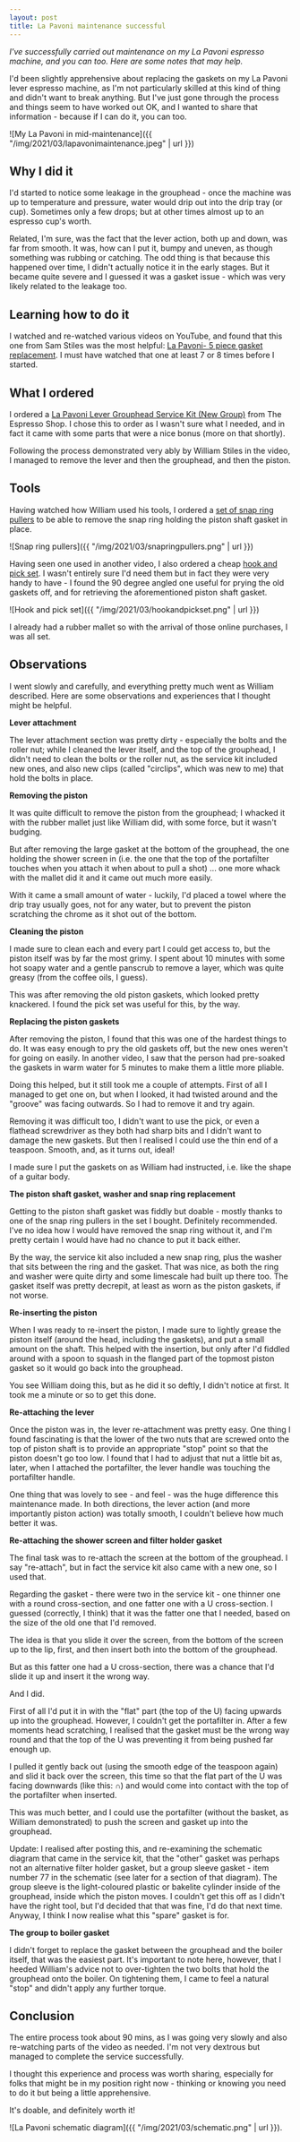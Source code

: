 ```yaml
---
layout: post
title: La Pavoni maintenance successful
---
```


_I've successfully carried out maintenance on my La Pavoni espresso machine, and you can too. Here are some notes that may help._

I'd been slightly apprehensive about replacing the gaskets on my La Pavoni lever espresso machine, as I'm not particularly skilled at this kind of thing and didn't want to break anything. But I've just gone through the process and things seem to have worked out OK, and I wanted to share that information - because if I can do it, you can too.

![My La Pavoni in mid-maintenance]({{ "/img/2021/03/lapavonimaintenance.jpeg" | url }})

## Why I did it

I'd started to notice some leakage in the grouphead - once the machine was up to temperature and pressure, water would drip out into the drip tray (or cup). Sometimes only a few drops; but at other times almost up to an espresso cup's worth.

Related, I'm sure, was the fact that the lever action, both up and down, was far from smooth. It was, how can I put it, bumpy and uneven, as though something was rubbing or catching. The odd thing is that because this happened over time, I didn't actually notice it in the early stages. But it became quite severe and I guessed it was a gasket issue - which was very likely related to the leakage too.

## Learning how to do it

I watched and re-watched various videos on YouTube, and found that this one from Sam Stiles was the most helpful: [La Pavoni- 5 piece gasket replacement](https://www.youtube.com/watch?v=DwLkxOpXSOg). I must have watched that one at least 7 or 8 times before I started.

## What I ordered

I ordered a [La Pavoni Lever Grouphead Service Kit (New Group)](https://www.theespressoshop.co.uk/en/La-Pavoni-Lever-Grouphead-Service-Kit-New-Group/m-2791.aspx) from The Espresso Shop. I chose this to order as I wasn't sure what I needed, and in fact it came with some parts that were a nice bonus (more on that shortly).

Following the process demonstrated very ably by William Stiles in the video, I managed to remove the lever and then the grouphead, and then the piston.

## Tools

Having watched how William used his tools, I ordered a [set of snap ring pullers](https://www.amazon.co.uk/gp/product/B0818WLSGS/) to be able to remove the snap ring holding the piston shaft gasket in place.

![Snap ring pullers]({{ "/img/2021/03/snapringpullers.png" | url }})

Having seen one used in another video, I also ordered a cheap [hook and pick set](https://www.amazon.co.uk/gp/product/B00G3CCJ94/). I wasn't entirely sure I'd need them but in fact they were very handy to have - I found the 90 degree angled one useful for prying the old gaskets off, and for retrieving the aforementioned piston shaft gasket.

![Hook and pick set]({{ "/img/2021/03/hookandpickset.png" | url }})

I already had a rubber mallet so with the arrival of those online purchases, I was all set.

## Observations

I went slowly and carefully, and everything pretty much went as William described. Here are some observations and experiences that I thought might be helpful.

**Lever attachment**

The lever attachment section was pretty dirty - especially the bolts and the roller nut; while I cleaned the lever itself, and the top of the grouphead, I didn't need to clean the bolts or the roller nut, as the service kit included new ones, and also new clips (called "circlips", which was new to me) that hold the bolts in place.

**Removing the piston**

It was quite difficult to remove the piston from the grouphead; I whacked it with the rubber mallet just like William did, with some force, but it wasn't budging.

But after removing the large gasket at the bottom of the grouphead, the one holding the shower screen in (i.e. the one that the top of the portafilter touches when you attach it when about to pull a shot) ... one more whack with the mallet did it and it came out much more easily.

With it came a small amount of water - luckily, I'd placed a towel where the drip tray usually goes, not for any water, but to prevent the piston scratching the chrome as it shot out of the bottom.

**Cleaning the piston**

I made sure to clean each and every part I could get access to, but the piston itself was by far the most grimy. I spent about 10 minutes with some hot soapy water and a gentle panscrub to remove a layer, which was quite greasy (from the coffee oils, I guess).

This was after removing the old piston gaskets, which looked pretty knackered. I found the pick set was useful for this, by the way.

**Replacing the piston gaskets**

After removing the piston, I found that this was one of the hardest things to do. It was easy enough to pry the old gaskets off, but the new ones weren't for going on easily. In another video, I saw that the person had pre-soaked the gaskets in warm water for 5 minutes to make them a little more pliable.

Doing this helped, but it still took me a couple of attempts. First of all I managed to get one on, but when I looked, it had twisted around and the "groove" was facing outwards. So I had to remove it and try again.

Removing it was difficult too, I didn't want to use the pick, or even a flathead screwdriver as they both had sharp bits and I didn't want to damage the new gaskets. But then I realised I could use the thin end of a teaspoon. Smooth, and, as it turns out, ideal!

I made sure I put the gaskets on as William had instructed, i.e. like the shape of a guitar body.

**The piston shaft gasket, washer and snap ring replacement**

Getting to the piston shaft gasket was fiddly but doable - mostly thanks to one of the snap ring pullers in the set I bought. Definitely recommended. I've no idea how I would have removed the snap ring without it, and I'm pretty certain I would have had no chance to put it back either.

By the way, the service kit also included a new snap ring, plus the washer that sits between the ring and the gasket. That was nice, as both the ring and washer were quite dirty and some limescale had built up there too. The gasket itself was pretty decrepit, at least as worn as the piston gaskets, if not worse.

**Re-inserting the piston**

When I was ready to re-insert the piston, I made sure to lightly grease the piston itself (around the head, including the gaskets), and put a small amount on the shaft. This helped with the insertion, but only after I'd fiddled around with a spoon to squash in the flanged part of the topmost piston gasket so it would go back into the grouphead.

You see William doing this, but as he did it so deftly, I didn't notice at first. It took me a minute or so to get this done.

**Re-attaching the lever**

Once the piston was in, the lever re-attachment was pretty easy. One thing I found fascinating is that the lower of the two nuts that are screwed onto the top of piston shaft is to provide an appropriate "stop" point so that the piston doesn't go too low. I found that I had to adjust that nut a little bit as, later, when I attached the portafilter, the lever handle was touching the portafilter handle.

One thing that was lovely to see - and feel - was the huge difference this maintenance made. In both directions, the lever action (and more importantly piston action) was totally smooth, I couldn't believe how much better it was.

**Re-attaching the shower screen and filter holder gasket**

The final task was to re-attach the screen at the bottom of the grouphead. I say "re-attach", but in fact the service kit also came with a new one, so I used that.

Regarding the gasket - there were two in the service kit - one thinner one with a round cross-section, and one fatter one with a U cross-section. I guessed (correctly, I think) that it was the fatter one that I needed, based on the size of the old one that I'd removed.

The idea is that you slide it over the screen, from the bottom of the screen up to the lip, first, and then insert both into the bottom of the grouphead.

But as this fatter one had a U cross-section, there was a chance that I'd slide it up and insert it the wrong way.

And I did.

First of all I'd put it in with the "flat" part (the top of the U) facing upwards up into the grouphead. However, I couldn't get the portafilter in. After a few moments head scratching, I realised that the gasket must be the wrong way round and that the top of the U was preventing it from being pushed far enough up.

I pulled it gently back out (using the smooth edge of the teaspoon again) and slid it back over the screen, this time so that the flat part of the U was facing downwards (like this: ∩) and would come into contact with the top of the portafilter when inserted.

This was much better, and I could use the portafilter (without the basket, as William demonstrated) to push the screen and gasket up into the grouphead.

Update: I realised after posting this, and re-examining the schematic diagram that came in the service kit, that the "other" gasket was perhaps not an alternative filter holder gasket, but a group sleeve gasket - item number 77 in the schematic (see later for a section of that diagram). The group sleeve is the light-coloured plastic or bakelite cylinder inside of the grouphead, inside which the piston moves. I couldn't get this off as I didn't have the right tool, but I'd decided that that was fine, I'd do that next time. Anyway, I think I now realise what this "spare" gasket is for.

**The group to boiler gasket**

I didn't forget to replace the gasket between the grouphead and the boiler itself, that was the easiest part. It's important to note here, however, that I heeded William's advice not to over-tighten the two bolts that hold the grouphead onto the boiler. On tightening them, I came to feel a natural "stop" and didn't apply any further torque.

## Conclusion

The entire process took about 90 mins, as I was going very slowly and also re-watching parts of the video as needed. I'm not very dextrous but managed to complete the service successfully.

I thought this experience and process was worth sharing, especially for folks that might be in my position right now - thinking or knowing you need to do it but being a little apprehensive.

It's doable, and definitely worth it!

![La Pavoni schematic diagram]({{ "/img/2021/03/schematic.png" | url }}).
